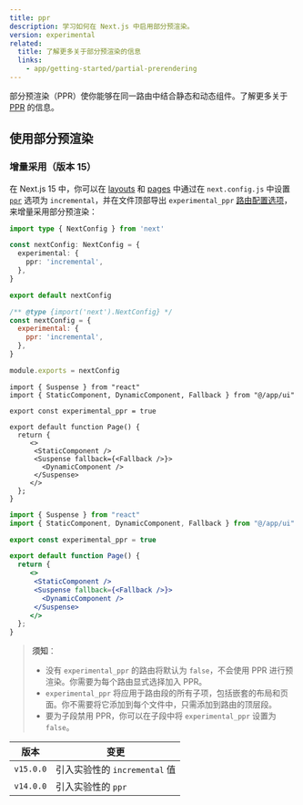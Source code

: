 ```yaml
---
title: ppr
description: 学习如何在 Next.js 中启用部分预渲染。
version: experimental
related:
  title: 了解更多关于部分预渲染的信息
  links:
    - app/getting-started/partial-prerendering
---
```


部分预渲染（PPR）使你能够在同一路由中结合静态和动态组件。了解更多关于 [PPR](/nextjs-cn/app/getting-started/partial-prerendering) 的信息。

## 使用部分预渲染

### 增量采用（版本 15）

在 Next.js 15 中，你可以在 [layouts](/nextjs-cn/app/building-your-application/routing/layouts-and-templates) 和 [pages](/nextjs-cn/app/api-reference/file-conventions/page) 中通过在 `next.config.js` 中设置 [`ppr`](/nextjs-cn/app/api-reference/config/next-config-js/ppr) 选项为 `incremental`，并在文件顶部导出 `experimental_ppr` [路由配置选项](/nextjs-cn/app/api-reference/file-conventions/route-segment-config)，来增量采用部分预渲染：

```ts switcher
import type { NextConfig } from 'next'

const nextConfig: NextConfig = {
  experimental: {
    ppr: 'incremental',
  },
}

export default nextConfig
```

```js switcher
/** @type {import('next').NextConfig} */
const nextConfig = {
  experimental: {
    ppr: 'incremental',
  },
}

module.exports = nextConfig
```

```tsx switcher
import { Suspense } from "react"
import { StaticComponent, DynamicComponent, Fallback } from "@/app/ui"

export const experimental_ppr = true

export default function Page() {
  return {
     <>
      <StaticComponent />
      <Suspense fallback={<Fallback />}>
        <DynamicComponent />
      </Suspense>
     </>
  };
}
```

```jsx switcher
import { Suspense } from "react"
import { StaticComponent, DynamicComponent, Fallback } from "@/app/ui"

export const experimental_ppr = true

export default function Page() {
  return {
     <>
      <StaticComponent />
      <Suspense fallback={<Fallback />}>
        <DynamicComponent />
      </Suspense>
     </>
  };
}
```

> **须知**：
>
> - 没有 `experimental_ppr` 的路由将默认为 `false`，不会使用 PPR 进行预渲染。你需要为每个路由显式选择加入 PPR。
> - `experimental_ppr` 将应用于路由段的所有子项，包括嵌套的布局和页面。你不需要将它添加到每个文件中，只需添加到路由的顶层段。
> - 要为子段禁用 PPR，你可以在子段中将 `experimental_ppr` 设置为 `false`。

| 版本      | 变更                          |
| --------- | ----------------------------- |
| `v15.0.0` | 引入实验性的 `incremental` 值 |
| `v14.0.0` | 引入实验性的 `ppr`            |
